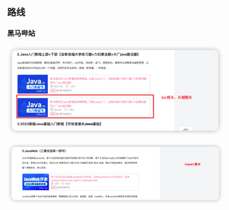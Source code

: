 ## 路线



### 黑马哔站

![image-20230404004024736](footway.assets/image-20230404004024736.png)

![image-20230404004208361](footway.assets/image-20230404004208361.png)